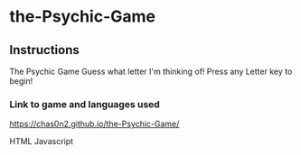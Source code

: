 # the-Psychic-Game
## Instructions
The Psychic Game
Guess what letter I'm thinking of!
Press any Letter key to begin!
### Link to game and languages used
https://chas0n2.github.io/the-Psychic-Game/

HTML
Javascript